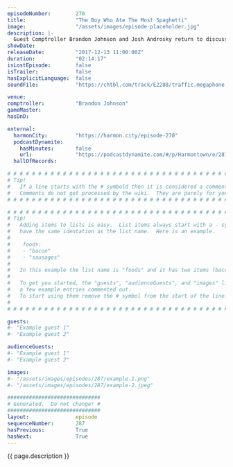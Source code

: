 ```yaml
---
episodeNumber:        270
title:                "The Boy Who Ate The Most Spaghetti"
image:                "/assets/images/episode-placeholder.jpg"
description: |-
  Guest Comptroller Brandon Johnson and Josh Androsky return to discuss the current state of higher education with Ben Nelson from the Minerva Project. Everyone plays Balderdash while Andy Dick entertains everyone.
showDate:             
releaseDate:          "2017-12-13 11:00:00Z"
duration:             "02:14:17"
isLostEpisode:        false
isTrailer:            false
hasExplicitLanguage:  false
soundFile:            "https://chtbl.com/track/E2288/traffic.megaphone.fm/STA7587189943.mp3"

venue:                
comptroller:          "Brandon Johnson"
gameMaster:           
hasDnD:               

external:
  harmonCity:         "https://harmon.city/episode-270"
  podcastDynamite:
    hasMinutes:       false
    url:              "https://podcastdynamite.com/#/p/Harmontown/e/287/270"
  hallOfRecords:      

# # # # # # # # # # # # # # # # # # # # # # # # # # # # # # # # # # # # # # # # # # # # #
# Tip!
#   If a line starts with the # symbold then it is considered a comment.
#   Comments do not get processed by the wiki.  They are purely for your information.
# # # # # # # # # # # # # # # # # # # # # # # # # # # # # # # # # # # # # # # # # # # # #

# # # # # # # # # # # # # # # # # # # # # # # # # # # # # # # # # # # # # # # # # # # # #
# Tip!
#   Adding items to lists is easy.  List items always start with a - symbol and have
#   have the same identation as the list name.  Here is an example.
#
#    foods:
#    - "bacon"
#    - "sausages"
#
#   In this example the list name is "foods" and it has two items (bacon, and sausages).
#
#   To get you started, the "guests", "audienceGuests", and "images" lists below have
#   a few example entries commented out.
#   To start using them remove the # symbol from the start of the line.
#
# # # # # # # # # # # # # # # # # # # # # # # # # # # # # # # # # # # # # # # # # # # # #

guests:
#- "Example guest 1"
#- "Example guest 2"

audienceGuests:
#- "Example guest 1"
#- "Example guest 2"

images:
#- "/assets/images/episodes/287/example-1.png"
#- "/assets/images/episodes/287/example-2.jpeg"

##############################
# Generated.  Do not change! #
##############################
layout:               episode
sequenceNumber:       287
hasPrevious:          True
hasNext:              True
---
```


<!-- The episode description will be rendered here -->
{{ page.description }}

<!-- Add your content BELOW here -->
<!-- vvvvvvvvvvvvvvvvvvvvvvvvvvv -->




<!-- ^^^^^^^^^^^^^^^^^^^^^^^^^^^ -->
<!-- Add your content ABOVE here -->

<!-- The episode gallery will be rendered here -->